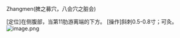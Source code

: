 Zhangmen(脾之募穴，八会穴之脏会)

[定位]在侧腹部，当第11肋游离端的下方。
[操作]斜刺0.5-0.8寸；可灸。
![image.png](https://picgo18719498306.oss-cn-guangzhou.aliyuncs.com/20250424004239109.png)
